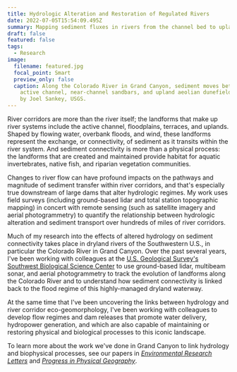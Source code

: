 ```yaml
---
title: Hydrologic Alteration and Restoration of Regulated Rivers
date: 2022-07-05T15:54:09.495Z
summary: Mapping sediment fluxes in rivers from the channel bed to uplands
draft: false
featured: false
tags:
  - Research
image:
  filename: featured.jpg
  focal_point: Smart
  preview_only: false
  caption: Along the Colorado River in Grand Canyon, sediment moves between the
    active channel, near-channel sandbars, and upland aeolian dunefields. Photo
    by Joel Sankey, USGS.
---
```

River corridors are more than the river itself; the landforms that make up river systems include the active channel, floodplains, terraces, and uplands. Shaped by flowing water, overbank floods, and wind, these landforms represent the exchange, or connectivity, of sediment as it transits within the river system. And sediment connectivity is more than a physical process: the landforms that are created and maintained provide habitat for aquatic invertebrates, native fish, and riparian vegetation communities. 

Changes to river flow can have profound impacts on the pathways and magnitude of sediment transfer within river corridors, and that's especially true downstream of large dams that alter hydrologic regimes. My work uses field surveys (including ground-based lidar and total station topographic mapping) in concert with remote sensing (such as satellite imagery and aerial photogrammetry) to quantify the relationship between hydrologic alteration and sediment transport over hundreds of miles of river corridors.

Much of my research into the effects of altered hydrology on sediment connectivity takes place in dryland rivers of the Southwestern U.S., in particular the Colorado River in Grand Canyon. Over the past several years, I've been working with colleagues at the [U.S. Geological Survey's Southwest Biological Science Center](https://www.usgs.gov/centers/southwest-biological-science-center}) to use ground-based lidar, multibeam sonar, and aerial photogrammetry to track the evolution of landforms along the Colorado River and to understand how sediment connectivity is linked back to the flood regime of this highly-managed dryland waterway. 

At the same time that I've been uncovering the links between hydrology and river corridor eco-geomorphology, I've been working with colleagues to develop flow regimes and dam releases that promote water delivery, hydropower generation, and which are also capable of maintaining or restoring physical and biological processes to this iconic landscape.

To learn more about the work we've done in Grand Canyon to link hydrology and biophysical processes, see our papers in *[Environmental Research Letters](https://iopscience.iop.org/article/10.1088/1748-9326/abc9e4)* and *[Progress in Physical Geography](https://journals.sagepub.com/doi/full/10.1177/0309133318795846)*.